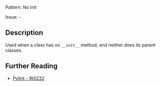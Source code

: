 Pattern: No init

Issue: -

## Description

Used when a class has no `__init__` method, and neither does its parent classes.

## Further Reading

* [Pylint - W0232](http://pylint-messages.wikidot.com/messages:w0232)
